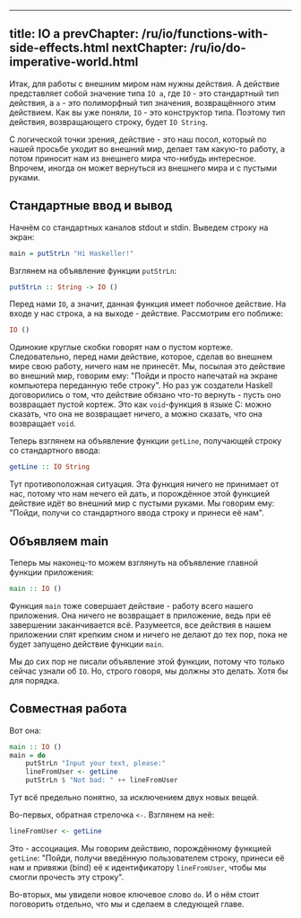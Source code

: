 ----
title: IO a
prevChapter: /ru/io/functions-with-side-effects.html
nextChapter: /ru/io/do-imperative-world.html
----

Итак, для работы с внешним миром нам нужны действия. А действие представляет собой значение типа `IO a`, где `IO` - это стандартный тип действия, а `a` - это полиморфный тип значения, возвращённого этим действием. Как вы уже поняли, `IO` - это конструктор типа. Поэтому тип действия, возвращающего строку, будет `IO String`.

С логической точки зрения, действие - это наш посол, который по нашей просьбе уходит во внешний мир, делает там какую-то работу, а потом приносит нам из внешнего мира что-нибудь интересное. Впрочем, иногда он может вернуться из внешнего мира и с пустыми руками.

## Стандартные ввод и вывод

Начнём со стандартных каналов stdout и stdin. Выведем строку на экран:
 
```haskell
main = putStrLn "Hi Haskeller!"
```

Взглянем на объявление функции `putStrLn`:

```haskell
putStrLn :: String -> IO ()
```

Перед нами `IO`, а значит, данная функция имеет побочное действие. На входе у нас строка, а на выходе - действие. Рассмотрим его поближе:

```haskell
IO ()
```

Одинокие круглые скобки говорят нам о пустом кортеже. Следовательно, перед нами действие, которое, сделав во внешнем мире свою работу, ничего нам не принесёт. Мы, посылая это действие во внешний мир, говорим ему: "Пойди и просто напечатай на экране компьютера переданную тебе строку". Но раз уж создатели Haskell договорились о том, что действие обязано что-то вернуть - пусть оно возвращает пустой кортеж. Это как `void`-функция в языке C: можно сказать, что она не возвращает ничего, а можно сказать, что она возвращает `void`.

Теперь взглянем на объявление функции `getLine`, получающей строку со стандартного ввода:

```haskell
getLine :: IO String
```

Тут противоположная ситуация. Эта функция ничего не принимает от нас, потому что нам нечего ей дать, и порождённое этой функцией действие идёт во внешний мир с пустыми руками. Мы говорим ему: "Пойди, получи со стандартного ввода строку и принеси её нам".

## Объявляем main

Теперь мы наконец-то можем взглянуть на объявление главной функции приложения:

```haskell
main :: IO ()
```

Функция `main` тоже совершает действие - работу всего нашего приложения. Она ничего не возвращает в приложение, ведь при её завершении заканчивается всё. Разумеется, все действия в нашем приложении спят крепким сном и ничего не делают до тех пор, пока не будет запущено действие функции `main`.

Мы до сих пор не писали объявление этой функции, потому что только сейчас узнали об `IO`. Но, строго говоря, мы должны это делать. Хотя бы для порядка.

## Совместная работа

Вот она:

```haskell
main :: IO ()
main = do
    putStrLn "Input your text, please:"
    lineFromUser <- getLine
    putStrLn $ "Not bad: " ++ lineFromUser
```

Тут всё предельно понятно, за исключением двух новых вещей.

Во-первых, обратная стрелочка `<-`. Взглянем на неё:

```haskell
lineFromUser <- getLine
```

Это - ассоциация. Мы говорим действию, порождённому функцией `getLine`: "Пойди, получи введённую пользователем строку, принеси её нам и привяжи (bind) её к идентификатору `lineFromUser`, чтобы мы cмогли прочесть эту строку".

Во-вторых, мы увидели новое ключевое слово `do`. И о нём стоит поговорить отдельно, что мы и сделаем в следующей главе.

